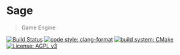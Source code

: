 # Sage

> Game Engine

[![Build Status](https://img.shields.io/travis/hanselrd/sage.svg?style=flat-square)](https://travis-ci.org/hanselrd/sage)
[![code style: clang-format](https://img.shields.io/badge/code_style-clang--format-brown.svg?style=flat-square)](https://clang.llvm.org/docs/ClangFormat.html)
[![build system: CMake](https://img.shields.io/badge/build_system-CMake-light_gray.svg?style=flat-square)](https://cmake.org/)
[![License: AGPL v3](https://img.shields.io/badge/License-AGPL%20v3-blue.svg?style=flat-square)](LICENSE)
